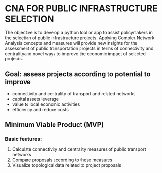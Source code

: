 # CNA FOR PUBLIC INFRASTRUCTURE SELECTION

The objective is to develop a python tool or app to assist policymakers in the selection of public infrastructure projects. Applying Complex Network Analysis concepts and measures will provide new insights for the assessment of public transportation projects in terms of connectivity and centralityand novel ways to improve the economic impact of selected projects.

## Goal: assess projects according to potential to improve

- connectivity and centrality of transport and related networks
- capital assets leverage
- value to local economic activities
- efficiency and reduce costs

## Minimum Viable Product (MVP)

### Basic features: 

1. Calculate connectivity and centrality measures of public transport networks
2. Compare proposals according to these measures
3. Visualize topological data related to project proposals

